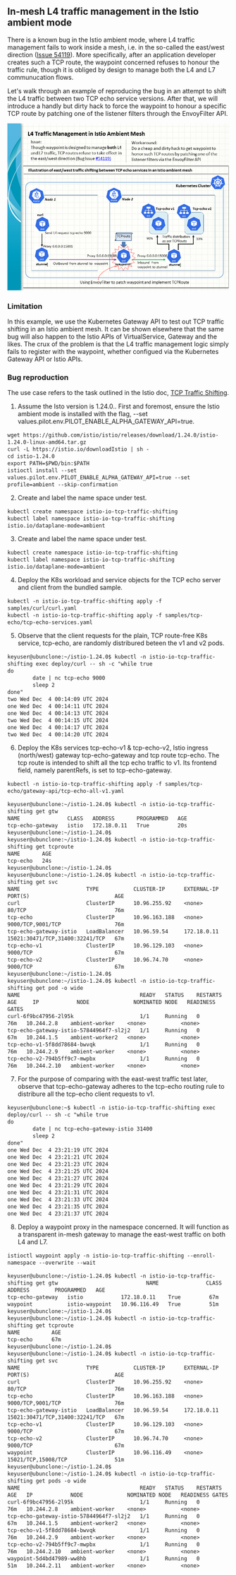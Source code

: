 ## In-mesh L4 traffic management in the Istio ambient mode

There is a known bug in the Istio ambient mode, where L4 traffic management fails to work inside a mesh, i.e. in the so-called the east/west direction ([Issue 54119](https://github.com/istio/istio/issues/54119)). More specifically, after an application developer creates such a TCP route, the waypoint concerned refuses to honour the traffic rule, though it is obliged by design to manage both the L4 and L7 communucation flows. 

Let's walk through an example of reproducing the bug in an attempt to shift the L4 traffic between two TCP echo service versions. After that, we will introduce a handly but dirty hack to force the waypoint to honour a specific TCP route by patching one of the listener filters through the EnvoyFilter API.

![L4 Traffic Management in Istio Ambient Mesh](Istio_ambient_east-west_L4.png)

### Limitation

In this example, we use the Kubernetes Gateway API to test out TCP traffic shifting in an Istio ambient mesh. It can be shown elsewhere that the same bug will also happen to the Istio APIs of VirtualService, Gateway and the likes. The crux of the problem is that the L4 traffic management logic simply fails to register with the waypoint, whether configued via the Kubernetes Gateway API or Istio APIs.

### Bug reproduction

The use case refers to the task outlined in the Istio doc, [TCP Traffic Shifting](https://istio.io/latest/docs/tasks/traffic-management/tcp-traffic-shifting/). 

1. Assume the Isto version is 1.24.0.. First and foremost, ensure the Istio ambient mode is installed with the flag, --set values.pilot.env.PILOT_ENABLE_ALPHA_GATEWAY_API=true.
```
wget https://github.com/istio/istio/releases/download/1.24.0/istio-1.24.0-linux-amd64.tar.gz
curl -L https://istio.io/downloadIstio | sh -
cd istio-1.24.0
export PATH=$PWD/bin:$PATH
istioctl install --set values.pilot.env.PILOT_ENABLE_ALPHA_GATEWAY_API=true --set profile=ambient --skip-confirmation
```

2. Create and label the name space under test.
```
kubectl create namespace istio-io-tcp-traffic-shifting
kubectl label namespace istio-io-tcp-traffic-shifting istio.io/dataplane-mode=ambient
```

3. Create and label the name space under test.
```
kubectl create namespace istio-io-tcp-traffic-shifting
kubectl label namespace istio-io-tcp-traffic-shifting istio.io/dataplane-mode=ambient
```

4. Deploy the K8s workload and service objects for the TCP echo server and client from the bundled sample.
```
kubectl -n istio-io-tcp-traffic-shifting apply -f samples/curl/curl.yaml
kubectl -n istio-io-tcp-traffic-shifting apply -f samples/tcp-echo/tcp-echo-services.yaml
```

5. Observe that the client requests for the plain, TCP route-free K8s service, tcp-echo, are randomly distribured beteen the v1 and v2 pods.
```
keyuser@ubunclone:~/istio-1.24.0$ kubectl -n istio-io-tcp-traffic-shifting exec deploy/curl -- sh -c "while true
do
        date | nc tcp-echo 9000
        sleep 2
done"
two Wed Dec  4 00:14:09 UTC 2024
one Wed Dec  4 00:14:11 UTC 2024
one Wed Dec  4 00:14:13 UTC 2024
two Wed Dec  4 00:14:15 UTC 2024
one Wed Dec  4 00:14:17 UTC 2024
two Wed Dec  4 00:14:20 UTC 2024
```

6. Deploy the K8s services tcp-echo-v1 & tcp-echo-v2, Istio ingress (north/west) gateway tcp-echo-gateway and tcp route tcp-echo. The tcp route is intended to shift all the tcp echo traffic to v1. Its frontend field, namely parentRefs, is set to tcp-echo-gateway.
```
kubectl -n istio-io-tcp-traffic-shifting apply -f samples/tcp-echo/gateway-api/tcp-echo-all-v1.yaml
```
```
keyuser@ubunclone:~/istio-1.24.0$ kubectl -n istio-io-tcp-traffic-shifting get gtw
NAME               CLASS   ADDRESS       PROGRAMMED   AGE
tcp-echo-gateway   istio   172.18.0.11   True         20s
keyuser@ubunclone:~/istio-1.24.0$
keyuser@ubunclone:~/istio-1.24.0$ kubectl -n istio-io-tcp-traffic-shifting get tcproute
NAME       AGE
tcp-echo   24s
keyuser@ubunclone:~/istio-1.24.0$
keyuser@ubunclone:~/istio-1.24.0$ kubectl -n istio-io-tcp-traffic-shifting get svc
NAME                     TYPE           CLUSTER-IP      EXTERNAL-IP   PORT(S)                           AGE
curl                     ClusterIP      10.96.255.92    <none>        80/TCP                            76m
tcp-echo                 ClusterIP      10.96.163.188   <none>        9000/TCP,9001/TCP                 76m
tcp-echo-gateway-istio   LoadBalancer   10.96.59.54     172.18.0.11   15021:30471/TCP,31400:32241/TCP   67m
tcp-echo-v1              ClusterIP      10.96.129.103   <none>        9000/TCP                          67m
tcp-echo-v2              ClusterIP      10.96.74.70     <none>        9000/TCP                          67m
keyuser@ubunclone:~/istio-1.24.0$
keyuser@ubunclone:~/istio-1.24.0$ kubectl -n istio-io-tcp-traffic-shifting get pod -o wide
NAME                                      READY   STATUS    RESTARTS   AGE     IP            NODE              NOMINATED NODE   READINESS GATES
curl-6f9bc47956-2l95k                     1/1     Running   0          76m   10.244.2.8    ambient-worker    <none>           <none>
tcp-echo-gateway-istio-57844964f7-sl2j2   1/1     Running   0          67m   10.244.1.5    ambient-worker2   <none>           <none>
tcp-echo-v1-5f8dd78684-bwvqk              1/1     Running   0          76m   10.244.2.9    ambient-worker    <none>           <none>
tcp-echo-v2-794b5ff9c7-mwpbx              1/1     Running   0          76m   10.244.2.10   ambient-worker    <none>           <none>
```

7. For the purpose of comparing with the east-west traffic test later, observe that tcp-echo-gateway adheres to the tcp-echo routing rule to distribure all the tcp-echo client requests to v1.
```
keyuser@ubunclone:~$ kubectl -n istio-io-tcp-traffic-shifting exec deploy/curl -- sh -c "while true
do
        date | nc tcp-echo-gateway-istio 31400
        sleep 2
done"
one Wed Dec  4 23:21:19 UTC 2024
one Wed Dec  4 23:21:21 UTC 2024
one Wed Dec  4 23:21:23 UTC 2024
one Wed Dec  4 23:21:25 UTC 2024
one Wed Dec  4 23:21:27 UTC 2024
one Wed Dec  4 23:21:29 UTC 2024
one Wed Dec  4 23:21:31 UTC 2024
one Wed Dec  4 23:21:33 UTC 2024
one Wed Dec  4 23:21:35 UTC 2024
one Wed Dec  4 23:21:37 UTC 2024
```

8. Deploy a waypoint proxy in the namespace concerned. It will function as a transparent in-mesh gateway to manage the east-west traffic on both L4 and L7.
```
istioctl waypoint apply -n istio-io-tcp-traffic-shifting --enroll-namespace --overwrite --wait
```
```
keyuser@ubunclone:~/istio-1.24.0$ kubectl -n istio-io-tcp-traffic-shifting get gtw                            NAME               CLASS            ADDRESS        PROGRAMMED   AGE
tcp-echo-gateway   istio            172.18.0.11    True         67m
waypoint           istio-waypoint   10.96.116.49   True         51m
keyuser@ubunclone:~/istio-1.24.0$
keyuser@ubunclone:~/istio-1.24.0$ kubectl -n istio-io-tcp-traffic-shifting get tcproute
NAME          AGE
tcp-echo      67m
keyuser@ubunclone:~/istio-1.24.0$
keyuser@ubunclone:~/istio-1.24.0$ kubectl -n istio-io-tcp-traffic-shifting get svc
NAME                     TYPE           CLUSTER-IP      EXTERNAL-IP   PORT(S)                           AGE
curl                     ClusterIP      10.96.255.92    <none>        80/TCP                            76m
tcp-echo                 ClusterIP      10.96.163.188   <none>        9000/TCP,9001/TCP                 76m
tcp-echo-gateway-istio   LoadBalancer   10.96.59.54     172.18.0.11   15021:30471/TCP,31400:32241/TCP   67m
tcp-echo-v1              ClusterIP      10.96.129.103   <none>        9000/TCP                          67m
tcp-echo-v2              ClusterIP      10.96.74.70     <none>        9000/TCP                          67m
waypoint                 ClusterIP      10.96.116.49    <none>        15021/TCP,15008/TCP               51m
keyuser@ubunclone:~/istio-1.24.0$
keyuser@ubunclone:~/istio-1.24.0$ kubectl -n istio-io-tcp-traffic-shifting get pods -o wide
NAME                                      READY   STATUS    RESTARTS   AGE   IP            NODE              NOMINATED NODE   READINESS GATES
curl-6f9bc47956-2l95k                     1/1     Running   0          76m   10.244.2.8    ambient-worker    <none>           <none>
tcp-echo-gateway-istio-57844964f7-sl2j2   1/1     Running   0          67m   10.244.1.5    ambient-worker2   <none>           <none>
tcp-echo-v1-5f8dd78684-bwvqk              1/1     Running   0          76m   10.244.2.9    ambient-worker    <none>           <none>
tcp-echo-v2-794b5ff9c7-mwpbx              1/1     Running   0          76m   10.244.2.10   ambient-worker    <none>           <none>
waypoint-5d4bd47989-ww8hb                 1/1     Running   0          51m   10.244.2.11   ambient-worker    <none>           <none>
```
